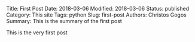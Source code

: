 Title: First Post
Date: 2018-03-06
Modified: 2018-03-06
Status: published
Category: This site
Tags: python
Slug: first-post
Authors: Christos Gogos
Summary: This is the summary of the first post

This is the very first post